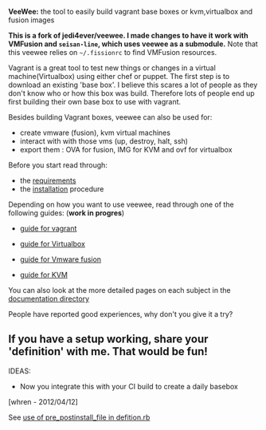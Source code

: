 **VeeWee:** the tool to easily build vagrant base boxes or kvm,virtualbox and fusion images

**This is a fork of jedi4ever/veewee. I made changes to have it work with VMFusion and `seisan-line`, which uses veewee as a submodule.** Note that this veewee relies on `~/.fissionrc` to find VMFusion resources.


Vagrant is a great tool to test new things or changes in a virtual machine(Virtualbox) using either chef or puppet.
The first step is to download an existing 'base box'. I believe this scares a lot of people as they don't know who or how this box was build. Therefore lots of people end up first building their own base box to use with vagrant.

Besides building Vagrant boxes, veewee can also be used for:

- create vmware (fusion), kvm  virtual machines 
- interact with with those vms (up, destroy, halt, ssh)
- export them : OVA for fusion, IMG for KVM and ovf for virtualbox

Before you start read through:

- the [requirements](veewee/tree/master/doc/requirements.md)
- the [installation](veewee/tree/master/doc/installation.md) procedure

Depending on how you want to use veewee, read through one of the following guides: (**work in progres**)

- [guide for vagrant](veewee/tree/master/doc/vagrant.md)

- [guide for Virtualbox](veewee/tree/master/doc/vbox.md)
- [guide for Vmware fusion](veewee/tree/master/doc/fusion.md)
- [guide for KVM](veewee/tree/master/doc/kvm.md)

You can also look at the more detailed pages on each subject in the [documentation directory](veewee/tree/master/doc)

People have reported good experiences, why don't you give it a try?

## If you have a setup working, share your 'definition' with me. That would be fun! 

IDEAS:

- Now you integrate this with your CI build to create a daily basebox

[whren - 2012/04/12]

See [use of pre_postinstall_file in defition.rb](https://github.com/whren/veewee/wiki/Use-of-pre_postinstall_file-in-definition.rb)
